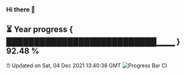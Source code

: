 ### Hi there 👋
⏳ Year progress { ███████████████████████████▁▁▁ } 92.48 %
---
⏰ Updated on Sat, 04 Dec 2021 13:40:38 GMT
![Progress Bar CI](https://github.com/liununu/liununu/workflows/Progress%20Bar%20CI/badge.svg)

